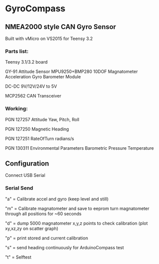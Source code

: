 # GyroCompass
## NMEA2000 style CAN Gyro Sensor

Built with vMicro on VS2015 for Teensy 3.2

### Parts list:

Teensy 3.1/3.2 board

GY-91 Attitude Sensor MPU9250+BMP280 10DOF Magnatometer Acceleration Gyro Barometer Module

DC-DC 9V/12V/24V to 5V

MCP2562 CAN Transceiver

### Working:
PGN 127257  Attitude 
	Yaw, Pitch, Roll

PGN 127250 Magnetic Heading

PGN 127251	RateOfTurn
	radians/s

PGN 130311 Environmental Parameters 
	Barometric Pressure
	Temperature

## Configuration
Connect USB Serial

### Serial Send
"a" = Calibrate accel and gyro (keep level and still)

"m" = Calibrate magnatometer and save to eeprom
	turn magnatometer through all positions for ~60 seconds

"d" = dump 5000 magnatometer x,y,z points to check calibration (plot xy,xz,zy on scatter graph)

"p" = print stored and current calibration

"s" = send heading continuously for ArduinoCompass test

"t" = Selftest

